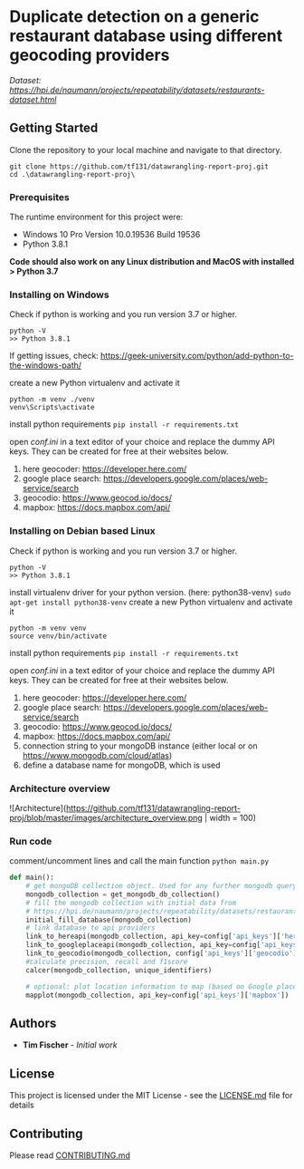 # Duplicate detection on a generic restaurant database using different geocoding providers
*Dataset: https://hpi.de/naumann/projects/repeatability/datasets/restaurants-dataset.html*
## Getting Started
Clone the repository to your local machine and navigate to that directory.

```
git clone https://github.com/tf131/datawrangling-report-proj.git
cd .\datawrangling-report-proj\

```

### Prerequisites
The runtime environment for this project were:
* Windows 10 Pro Version 10.0.19536 Build 19536
* Python 3.8.1

**Code should also work on any Linux distribution and MacOS with installed > Python 3.7**

### Installing on Windows
Check if python is working and you run version 3.7 or higher.
```
python -V
>> Python 3.8.1
```
If getting issues, check: https://geek-university.com/python/add-python-to-the-windows-path/


create a new Python virtualenv and activate it
```
python -m venv ./venv
venv\Scripts\activate
```

install python requirements
`pip install -r requirements.txt`

open *conf.ini* in a text editor of your choice and replace the dummy API keys. They can be created for free at their websites below.
1. here geocoder: https://developer.here.com/
1. google place search: https://developers.google.com/places/web-service/search 
1. geocodio: https://www.geocod.io/docs/
1. mapbox: https://docs.mapbox.com/api/



### Installing on Debian based Linux
Check if python is working and you run version 3.7 or higher.
```
python -V
>> Python 3.8.1
```

install virtualenv driver for your python version. (here: python38-venv)
`sudo apt-get install python38-venv`
create a new Python virtualenv and activate it
```
python -m venv venv
source venv/bin/activate
```
install python requirements
`pip install -r requirements.txt`

open *conf.ini* in a text editor of your choice and replace the dummy API keys. They can be created for free at their websites below.
1. here geocoder: https://developer.here.com/
1. google place search: https://developers.google.com/places/web-service/search 
1. geocodio: https://www.geocod.io/docs/
1. mapbox: https://docs.mapbox.com/api/
1. connection string to your mongoDB instance (either local or on https://www.mongodb.com/cloud/atlas)
1. define a database name for mongoDB, which is used

### Architecture overview
![Architecture](https://github.com/tf131/datawrangling-report-proj/blob/master/images/architecture_overview.png | width = 100)

### Run code
comment/uncomment lines and call the main function
`python main.py`

```python
def main():
    # get mongoDB collection object. Used for any further mongodb querys.
    mongodb_collection = get_mongodb_db_collection()
    # fill the mongodb collection with initial data from
    # https://hpi.de/naumann/projects/repeatability/datasets/restaurants-dataset.html
    initial_fill_database(mongodb_collection)
    # link database to api providers
    link_to_hereapi(mongodb_collection, api_key=config['api_keys']['here'])
    link_to_googleplaceapi(mongodb_collection, api_key=config['api_keys']['googleplaces'])
    link_to_geocodio(mongodb_collection, config['api_keys']['geocodio'])
    #calculate precision, recall and f1score
    calcer(mongodb_collection, unique_identifiers)

    # optional: plot location information to map (based on Google place search)
    mapplot(mongodb_collection, api_key=config['api_keys']['mapbox'])
```
## Authors

* **Tim Fischer** - *Initial work*

## License

This project is licensed under the MIT License - see the [LICENSE.md](LICENSE.md) file for details
## Contributing

Please read [CONTRIBUTING.md](CONTRIBUTING.md)
